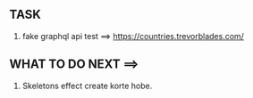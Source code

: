 ## TASK
1. fake graphql api test ==> https://countries.trevorblades.com/


## WHAT TO DO NEXT ==>
1. Skeletons effect create korte hobe.
